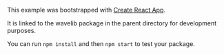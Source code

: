 This example was bootstrapped with [Create React App](https://github.com/facebook/create-react-app).

It is linked to the wavelib package in the parent directory for development purposes.

You can run `npm install` and then `npm start` to test your package.
